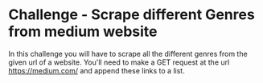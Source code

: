 # Challenge - Scrape different Genres from medium website
In this challenge you will have to scrape all the different genres from the given url of a website.
You'll need to make a GET request at the url https://medium.com/ and append these links to a list.

